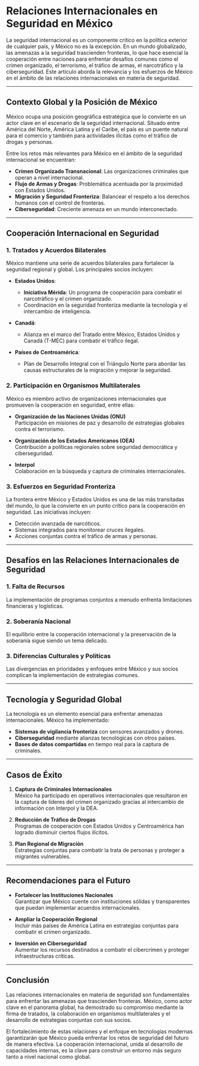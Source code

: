 # Relaciones Internacionales en Seguridad en México

La seguridad internacional es un componente crítico en la política exterior de cualquier país, y México no es la excepción. En un mundo globalizado, las amenazas a la seguridad trascienden fronteras, lo que hace esencial la cooperación entre naciones para enfrentar desafíos comunes como el crimen organizado, el terrorismo, el tráfico de armas, el narcotráfico y la ciberseguridad. Este artículo aborda la relevancia y los esfuerzos de México en el ámbito de las relaciones internacionales en materia de seguridad.

---

## Contexto Global y la Posición de México

México ocupa una posición geográfica estratégica que lo convierte en un actor clave en el escenario de la seguridad internacional. Situado entre América del Norte, América Latina y el Caribe, el país es un puente natural para el comercio y también para actividades ilícitas como el tráfico de drogas y personas.

Entre los retos más relevantes para México en el ámbito de la seguridad internacional se encuentran:

- **Crimen Organizado Transnacional**: Las organizaciones criminales que operan a nivel internacional.
- **Flujo de Armas y Drogas**: Problemática acentuada por la proximidad con Estados Unidos.
- **Migración y Seguridad Fronteriza**: Balancear el respeto a los derechos humanos con el control de fronteras.
- **Ciberseguridad**: Creciente amenaza en un mundo interconectado.

---

## Cooperación Internacional en Seguridad

### 1. Tratados y Acuerdos Bilaterales

México mantiene una serie de acuerdos bilaterales para fortalecer la seguridad regional y global. Los principales socios incluyen:

- **Estados Unidos**:

  - **Iniciativa Mérida**: Un programa de cooperación para combatir el narcotráfico y el crimen organizado.
  - Coordinación en la seguridad fronteriza mediante la tecnología y el intercambio de inteligencia.

- **Canadá**:

  - Alianza en el marco del Tratado entre México, Estados Unidos y Canadá (T-MEC) para combatir el tráfico ilegal.

- **Países de Centroamérica**:
  - Plan de Desarrollo Integral con el Triángulo Norte para abordar las causas estructurales de la migración y mejorar la seguridad.

### 2. Participación en Organismos Multilaterales

México es miembro activo de organizaciones internacionales que promueven la cooperación en seguridad, entre ellas:

- **Organización de las Naciones Unidas (ONU)**  
  Participación en misiones de paz y desarrollo de estrategias globales contra el terrorismo.

- **Organización de los Estados Americanos (OEA)**  
  Contribución a políticas regionales sobre seguridad democrática y ciberseguridad.

- **Interpol**  
  Colaboración en la búsqueda y captura de criminales internacionales.

### 3. Esfuerzos en Seguridad Fronteriza

La frontera entre México y Estados Unidos es una de las más transitadas del mundo, lo que la convierte en un punto crítico para la cooperación en seguridad. Las iniciativas incluyen:

- Detección avanzada de narcóticos.
- Sistemas integrados para monitorear cruces ilegales.
- Acciones conjuntas contra el tráfico de armas y personas.

---

## Desafíos en las Relaciones Internacionales de Seguridad

### 1. Falta de Recursos

La implementación de programas conjuntos a menudo enfrenta limitaciones financieras y logísticas.

### 2. Soberanía Nacional

El equilibrio entre la cooperación internacional y la preservación de la soberanía sigue siendo un tema delicado.

### 3. Diferencias Culturales y Políticas

Las divergencias en prioridades y enfoques entre México y sus socios complican la implementación de estrategias comunes.

---

## Tecnología y Seguridad Global

La tecnología es un elemento esencial para enfrentar amenazas internacionales. México ha implementado:

- **Sistemas de vigilancia fronteriza** con sensores avanzados y drones.
- **Ciberseguridad** mediante alianzas tecnológicas con otros países.
- **Bases de datos compartidas** en tiempo real para la captura de criminales.

---

## Casos de Éxito

1. **Captura de Criminales Internacionales**  
   México ha participado en operativos internacionales que resultaron en la captura de líderes del crimen organizado gracias al intercambio de información con Interpol y la DEA.

2. **Reducción de Tráfico de Drogas**  
   Programas de cooperación con Estados Unidos y Centroamérica han logrado disminuir ciertos flujos ilícitos.

3. **Plan Regional de Migración**  
   Estrategias conjuntas para combatir la trata de personas y proteger a migrantes vulnerables.

---

## Recomendaciones para el Futuro

- **Fortalecer las Instituciones Nacionales**  
  Garantizar que México cuente con instituciones sólidas y transparentes que puedan implementar acuerdos internacionales.

- **Ampliar la Cooperación Regional**  
  Incluir más países de América Latina en estrategias conjuntas para combatir el crimen organizado.

- **Inversión en Ciberseguridad**  
  Aumentar los recursos destinados a combatir el cibercrimen y proteger infraestructuras críticas.

---

## Conclusión

Las relaciones internacionales en materia de seguridad son fundamentales para enfrentar las amenazas que trascienden fronteras. México, como actor clave en el panorama global, ha demostrado su compromiso mediante la firma de tratados, la colaboración en organismos multilaterales y el desarrollo de estrategias conjuntas con sus socios.

El fortalecimiento de estas relaciones y el enfoque en tecnologías modernas garantizarán que México pueda enfrentar los retos de seguridad del futuro de manera efectiva. La cooperación internacional, unida al desarrollo de capacidades internas, es la clave para construir un entorno más seguro tanto a nivel nacional como global.
